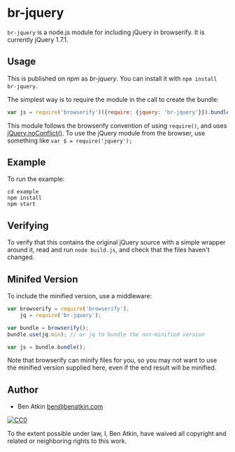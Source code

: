 # br-jquery

`br-jquery` is a node.js module for including jQuery in browserify.
It is currently jQuery 1.7.1.

## Usage

This is published on *npm* as *br-jquery*. You can install it with `npm
install br-jquery`.

The simplest way is to require the module in the call to create the
bundle:

``` javascript
var js = require('browserify')({require: {jquery: 'br-jquery'}}).bundle();
```

This module follows the browserify convention of using `require()`, and
uses [jQuery.noConflict()](http://api.jquery.com/jQuery.noConflict/).
To use the jQuery module from the browser, use something like
`var $ = require('jquery');`

## Example

To run the example:

```
cd example
npm install
npm start
```

## Verifying

To verify that this contains the original jQuery source with a simple
wrapper around it, read and run `node build.js`, and check that the
files haven't changed.

## Minifed Version

To include the minified version, use a middleware:

``` javascript
var browserify = require('browserify'),
    jq = require('br-jquery');

var bundle = browserify();
bundle.use(jq.min); // or jq to bundle the non-minified version

var js = bundle.bundle();
```

Note that browserify can minify files for you, so you may not want to use
the minified version supplied here, even if the end result will be minified.

## Author

* Ben Atkin <ben@benatkin.com>

<a rel="license" href="http://creativecommons.org/publicdomain/zero/1.0/">
  <img src="http://i.creativecommons.org/p/zero/1.0/88x31.png" style="border-style: none;" alt="CC0" />
</a>

To the extent possible under law, I, Ben Atkin, have waived all copyright and related or neighboring rights to this work.
